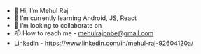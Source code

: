 - 👋 Hi, I’m Mehul Raj
- 🌱 I’m currently learning Android, JS, React
- 💞️ I’m looking to collaborate on 
- 📫 How to reach me - mehulrajpnbe@gmail.com
- Linkedin   -  https://www.linkedin.com/in/mehul-raj-92604120a/

<!---
mehulrajdev/mehulrajdev is a ✨ special ✨ repository because its `README.md` (this file) appears on your GitHub profile.
You can click the Preview link to take a look at your changes.
--->
